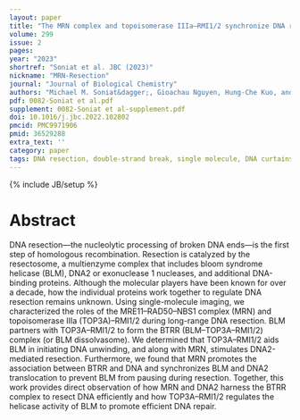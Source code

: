 ```yaml
---
layout: paper
title: "The MRN complex and topoisomerase IIIa–RMI1/2 synchronize DNA resection motor proteins"
volume: 299
issue: 2
pages:
year: "2023"
shortref: "Soniat et al. JBC (2023)"
nickname: "MRN-Resection"
journal: "Journal of Biological Chemistry"
authors: "Michael M. Soniat&dagger;, Gioachau Nguyen, Hung-Che Kuo, and Ilya J. Finkelstein&dagger; (&dagger; co-corresponding) "
pdf: 0082-Soniat et al.pdf
supplement: 0082-Soniat et al-supplement.pdf
doi: 10.1016/j.jbc.2022.102802
pmcid: PMC9971906
pmid: 36529288
extra_text: ''
category: paper
tags: DNA resection, double-strand break, single molecule, DNA curtains, BLMDNA2
---
```

{% include JB/setup %}

# Abstract
DNA resection—the nucleolytic processing of broken DNA ends—is the first step of homologous recombination. Resection is catalyzed by the resectosome, a multienzyme complex that includes bloom syndrome helicase (BLM), DNA2 or exonuclease 1 nucleases, and additional DNA-binding proteins. Although the molecular players have been known for over a decade, how the individual proteins work together to regulate DNA resection remains unknown. Using single-molecule imaging, we characterized the roles of the MRE11–RAD50–NBS1 complex (MRN) and topoisomerase IIIa (TOP3A)–RMI1/2 during long-range DNA resection. BLM partners with TOP3A–RMI1/2 to form the BTRR (BLM–TOP3A–RMI1/2) complex (or BLM dissolvasome). We determined that TOP3A–RMI1/2 aids BLM in initiating DNA unwinding, and along with MRN, stimulates DNA2-mediated resection. Furthermore, we found that MRN promotes the association between BTRR and DNA and synchronizes BLM and DNA2 translocation to prevent BLM from pausing during resection. Together, this work provides direct observation of how MRN and DNA2 harness the BTRR complex to resect DNA efficiently and how TOP3A–RMI1/2 regulates the helicase activity of BLM to promote efficient DNA repair.